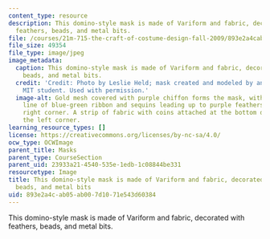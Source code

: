 ```yaml
---
content_type: resource
description: This domino-style mask is made of Variform and fabric, decorated with
  feathers, beads, and metal bits.
file: /courses/21m-715-the-craft-of-costume-design-fall-2009/893e2a4cab05ab007d1071e543d60384_IMG_0563.jpg
file_size: 49354
file_type: image/jpeg
image_metadata:
  caption: This domino-style mask is made of Variform and fabric, decorated with feathers,
    beads, and metal bits.
  credit: 'Credit: Photo by Leslie Held; mask created and modeled by an anonymous
    MIT student. Used with permission.'
  image-alt: Gold mesh covered with purple chiffon forms the mask, with a meandering
    line of blue-green ribbon and sequins leading up to purple feathers at the upper
    right corner. A strip of fabric with coins attached at the bottom dangles from
    the left corner.
learning_resource_types: []
license: https://creativecommons.org/licenses/by-nc-sa/4.0/
ocw_type: OCWImage
parent_title: Masks
parent_type: CourseSection
parent_uid: 23933a21-4540-535e-1edb-1c08844be331
resourcetype: Image
title: This domino-style mask is made of Variform and fabric, decorated with feathers,
  beads, and metal bits
uid: 893e2a4c-ab05-ab00-7d10-71e543d60384
---
```

This domino-style mask is made of Variform and fabric, decorated with feathers, beads, and metal bits.